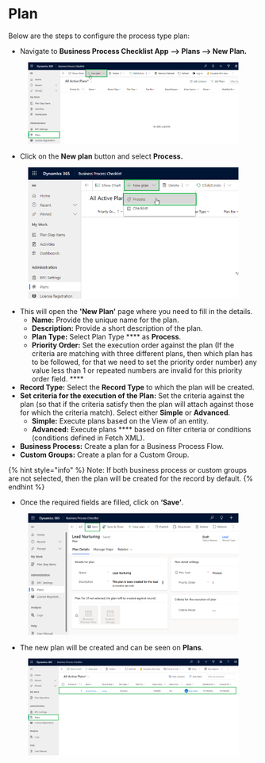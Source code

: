 # Plan

Below are the steps to configure the process type plan:

* Navigate to **Business Process Checklist App** **--> Plans --> New Plan.**

<figure><img src="../../../../.gitbook/assets/plan_1 (1).png" alt=""><figcaption></figcaption></figure>

* Click on the **New plan** button and select **Process.**

<figure><img src="../../../../.gitbook/assets/Plan_2.png" alt=""><figcaption></figcaption></figure>

* This will open the **'New Plan'** page where you need to fill in the details.
  * **Name:** Provide the unique name for the plan.
  * **Description:** Provide a short description of the plan.
  * **Plan Type:** Select Plan Type **** as **Process**.
  * **Priority Order:** Set the execution order against the plan (If the criteria are matching with three different plans, then which plan has to be followed, for that we need to set the priority order number) any value less than 1 or repeated numbers are invalid for this priority order field. ****&#x20;
* **Record Type:**  Select the **Record Type** to which the plan will be created.
* **Set criteria for the execution of the Plan:** Set the criteria against the plan (so that if the criteria satisfy then the plan will attach against those for which the criteria match). Select either **Simple** or **Advanced**.
  * **Simple:** Execute plans based on the View of an entity.
  * **Advanced:** Execute plans **** based on filter criteria or conditions (conditions defined in Fetch XML).
* **Business Process:** Create a plan for a Business Process Flow.
* **Custom Groups:** Create a plan for a Custom Group.

{% hint style="info" %}
Note: If both business process or custom groups are not selected, then the plan will be created for the record by default.
{% endhint %}

* Once the required fields are filled, click on **‘Save’**.

<figure><img src="../../../../.gitbook/assets/Plan_11.png" alt=""><figcaption></figcaption></figure>

* The new plan will be created and can be seen on **Plans**.

<figure><img src="../../../../.gitbook/assets/Plan_12 (1) (1).png" alt=""><figcaption></figcaption></figure>
